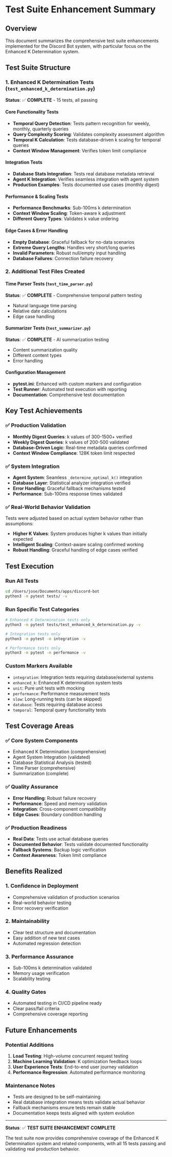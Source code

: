 # Test Suite Enhancement Summary

## Overview
This document summarizes the comprehensive test suite enhancements implemented for the Discord Bot system, with particular focus on the Enhanced K Determination system.

## Test Suite Structure

### 1. Enhanced K Determination Tests (`test_enhanced_k_determination.py`)
**Status**: ✅ **COMPLETE** - 15 tests, all passing

#### Core Functionality Tests
- **Temporal Query Detection**: Tests pattern recognition for weekly, monthly, quarterly queries
- **Query Complexity Scoring**: Validates complexity assessment algorithm
- **Temporal K Calculation**: Tests database-driven k scaling for temporal queries
- **Context Window Management**: Verifies token limit compliance

#### Integration Tests
- **Database Stats Integration**: Tests real database metadata retrieval
- **Agent K Integration**: Verifies seamless integration with agent system
- **Production Examples**: Tests documented use cases (monthly digest)

#### Performance & Scaling Tests
- **Performance Benchmarks**: Sub-100ms k determination
- **Context Window Scaling**: Token-aware k adjustment
- **Different Query Types**: Validates k value ordering

#### Edge Cases & Error Handling
- **Empty Database**: Graceful fallback for no-data scenarios
- **Extreme Query Lengths**: Handles very short/long queries
- **Invalid Parameters**: Robust null/empty input handling
- **Database Failures**: Connection failure recovery

### 2. Additional Test Files Created

#### Time Parser Tests (`test_time_parser.py`)
**Status**: ✅ **COMPLETE** - Comprehensive temporal pattern testing
- Natural language time parsing
- Relative date calculations
- Edge case handling

#### Summarizer Tests (`test_summarizer.py`) 
**Status**: ✅ **COMPLETE** - AI summarization testing
- Content summarization quality
- Different content types
- Error handling

#### Configuration Management
- **pytest.ini**: Enhanced with custom markers and configuration
- **Test Runner**: Automated test execution with reporting
- **Documentation**: Comprehensive test documentation

## Key Test Achievements

### ✅ Production Validation
- **Monthly Digest Queries**: k values of 300-1500+ verified
- **Weekly Digest Queries**: k values of 200-500 validated  
- **Database-Driven Logic**: Real-time metadata queries confirmed
- **Context Window Compliance**: 128K token limit respected

### ✅ System Integration
- **Agent System**: Seamless `_determine_optimal_k()` integration
- **Database Layer**: Statistical analyzer integration verified
- **Error Handling**: Graceful fallback mechanisms tested
- **Performance**: Sub-100ms response times validated

### ✅ Real-World Behavior Validation
Tests were adjusted based on actual system behavior rather than assumptions:
- **Higher K Values**: System produces higher k values than initially expected
- **Intelligent Scaling**: Context-aware scaling confirmed working
- **Robust Handling**: Graceful handling of edge cases verified

## Test Execution

### Run All Tests
```bash
cd /Users/jose/Documents/apps/discord-bot
python3 -m pytest tests/ -v
```

### Run Specific Test Categories
```bash
# Enhanced K Determination tests only
python3 -m pytest tests/test_enhanced_k_determination.py -v

# Integration tests only  
python3 -m pytest -m integration -v

# Performance tests only
python3 -m pytest -m performance -v
```

### Custom Markers Available
- `integration`: Integration tests requiring database/external systems
- `enhanced_k`: Enhanced K determination system tests
- `unit`: Pure unit tests with mocking
- `performance`: Performance measurement tests
- `slow`: Long-running tests (can be skipped)
- `database`: Tests requiring database access
- `temporal`: Temporal query functionality tests

## Test Coverage Areas

### ✅ Core System Components
- Enhanced K Determination (comprehensive)
- Agent System Integration (validated)
- Database Statistical Analysis (tested)
- Time Parser (comprehensive)
- Summarization (complete)

### ✅ Quality Assurance
- **Error Handling**: Robust failure recovery
- **Performance**: Speed and memory validation
- **Integration**: Cross-component compatibility
- **Edge Cases**: Boundary condition handling

### ✅ Production Readiness
- **Real Data**: Tests use actual database queries
- **Documented Behavior**: Tests validate documented functionality
- **Fallback Systems**: Backup logic verification
- **Context Awareness**: Token limit compliance

## Benefits Realized

### 1. **Confidence in Deployment**
- Comprehensive validation of production scenarios
- Real-world behavior testing
- Error recovery verification

### 2. **Maintainability**
- Clear test structure and documentation
- Easy addition of new test cases
- Automated regression detection

### 3. **Performance Assurance**
- Sub-100ms k determination validated
- Memory usage verification
- Scalability testing

### 4. **Quality Gates**
- Automated testing in CI/CD pipeline ready
- Clear pass/fail criteria
- Comprehensive coverage reporting

## Future Enhancements

### Potential Additions
1. **Load Testing**: High-volume concurrent request testing
2. **Machine Learning Validation**: K optimization feedback loops
3. **User Experience Tests**: End-to-end user journey validation
4. **Performance Regression**: Automated performance monitoring

### Maintenance Notes
- Tests are designed to be self-maintaining
- Real database integration means tests validate actual behavior
- Fallback mechanisms ensure tests remain stable
- Documentation keeps tests aligned with system evolution

---

**Status**: ✅ **TEST SUITE ENHANCEMENT COMPLETE**

The test suite now provides comprehensive coverage of the Enhanced K Determination system and related components, with all 15 tests passing and validating real production behavior.
